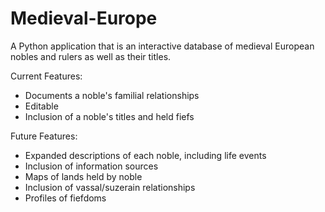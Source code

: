 # Medieval-Europe
A Python application that is an interactive database of medieval European nobles and rulers as well as their titles.

Current Features:
- Documents a noble's familial relationships
- Editable
- Inclusion of a noble's titles and held fiefs

Future Features:
- Expanded descriptions of each noble, including life events
- Inclusion of information sources
- Maps of lands held by noble
- Inclusion of vassal/suzerain relationships
- Profiles of fiefdoms
